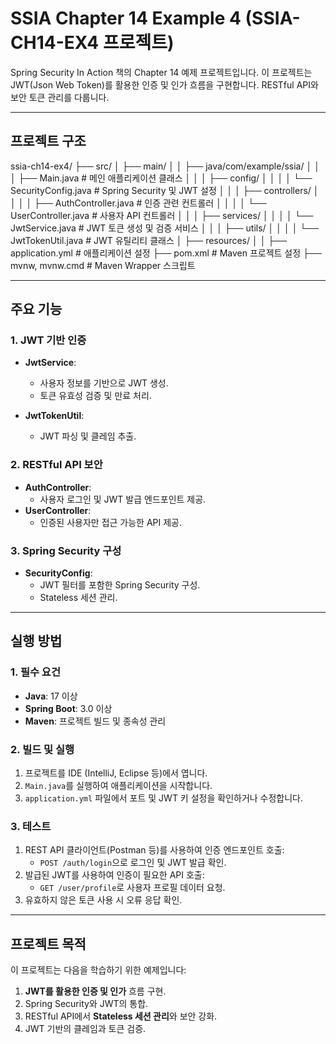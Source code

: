 # SSIA Chapter 14 Example 4 (SSIA-CH14-EX4 프로젝트)

Spring Security In Action 책의 Chapter 14 예제 프로젝트입니다. 이 프로젝트는 JWT(Json Web Token)를 활용한 인증 및 인가 흐름을 구현합니다. RESTful API와 보안 토큰 관리를 다룹니다.

---

## 프로젝트 구조
ssia-ch14-ex4/
├── src/
│   ├── main/
│   │   ├── java/com/example/ssia/
│   │   │   ├── Main.java                                 # 메인 애플리케이션 클래스
│   │   │   ├── config/
│   │   │   │   └── SecurityConfig.java                  # Spring Security 및 JWT 설정
│   │   │   ├── controllers/
│   │   │   │   ├── AuthController.java                  # 인증 관련 컨트롤러
│   │   │   │   └── UserController.java                  # 사용자 API 컨트롤러
│   │   │   ├── services/
│   │   │   │   └── JwtService.java                      # JWT 토큰 생성 및 검증 서비스
│   │   │   ├── utils/
│   │   │   │   └── JwtTokenUtil.java                    # JWT 유틸리티 클래스
│   ├── resources/
│   │   ├── application.yml                              # 애플리케이션 설정
├── pom.xml                                              # Maven 프로젝트 설정
├── mvnw, mvnw.cmd                                       # Maven Wrapper 스크립트


---

## 주요 기능

### 1. **JWT 기반 인증**
- **JwtService**:
  - 사용자 정보를 기반으로 JWT 생성.
  - 토큰 유효성 검증 및 만료 처리.

- **JwtTokenUtil**:
  - JWT 파싱 및 클레임 추출.

### 2. **RESTful API 보안**
- **AuthController**:
  - 사용자 로그인 및 JWT 발급 엔드포인트 제공.
- **UserController**:
  - 인증된 사용자만 접근 가능한 API 제공.

### 3. **Spring Security 구성**
- **SecurityConfig**:
  - JWT 필터를 포함한 Spring Security 구성.
  - Stateless 세션 관리.

---

## 실행 방법

### 1. **필수 요건**
- **Java**: 17 이상
- **Spring Boot**: 3.0 이상
- **Maven**: 프로젝트 빌드 및 종속성 관리

### 2. **빌드 및 실행**
1. 프로젝트를 IDE (IntelliJ, Eclipse 등)에서 엽니다.
2. `Main.java`를 실행하여 애플리케이션을 시작합니다.
3. `application.yml` 파일에서 포트 및 JWT 키 설정을 확인하거나 수정합니다.

### 3. **테스트**
1. REST API 클라이언트(Postman 등)를 사용하여 인증 엔드포인트 호출:
   - `POST /auth/login`으로 로그인 및 JWT 발급 확인.
2. 발급된 JWT를 사용하여 인증이 필요한 API 호출:
   - `GET /user/profile`로 사용자 프로필 데이터 요청.
3. 유효하지 않은 토큰 사용 시 오류 응답 확인.

---

## 프로젝트 목적

이 프로젝트는 다음을 학습하기 위한 예제입니다:
1. **JWT를 활용한 인증 및 인가** 흐름 구현.
2. Spring Security와 JWT의 통합.
3. RESTful API에서 **Stateless 세션 관리**와 보안 강화.
4. JWT 기반의 클레임과 토큰 검증.
